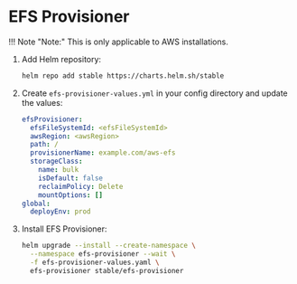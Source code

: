 # EFS Provisioner

!!! Note "Note:"
    This is only applicable to AWS installations.

1. Add Helm repository:
    ```bash
    helm repo add stable https://charts.helm.sh/stable
    ```
2. Create `efs-provisioner-values.yml` in your config directory and update the values:
    ```yaml title="efs-provisioner-values.yml"
    efsProvisioner:
      efsFileSystemId: <efsFileSystemId>
      awsRegion: <awsRegion>
      path: /
      provisionerName: example.com/aws-efs
      storageClass:
        name: bulk
        isDefault: false
        reclaimPolicy: Delete
        mountOptions: []
    global:
      deployEnv: prod

    ```

3. Install EFS Provisioner:
    ```bash
    helm upgrade --install --create-namespace \
      --namespace efs-provisioner --wait \
      -f efs-provisioner-values.yaml \
      efs-provisioner stable/efs-provisioner
    ```
